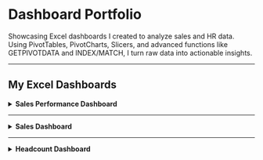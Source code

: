 # Dashboard Portfolio

Showcasing Excel dashboards I created to analyze sales and HR data. Using PivotTables, PivotCharts, Slicers, and advanced functions like GETPIVOTDATA and INDEX/MATCH, I turn raw data into actionable insights.

---

## My Excel Dashboards

<details>
<summary><strong>Sales Performance Dashboard</strong></summary>

### Overview

Analyzes global sales performance across regions, products, and years.

### Dataset

- **Fields:** Country, Product Category, Year, Total Sales, Payment Method
- **Data:** Sample sales dataset (fictional)

### Key Features

- **KPIs:** Total Sales, Top Product, Top Region
- **Slicers:** Year, Country
- **Charts:**
  - Sales by Product Category (Bar Chart)
  - Sales Trend by Year (Line Chart)
  - Sales by Country & Category (Stacked Column Chart)
  - Payment Method Distribution (Pie Chart)

### Insights

- Brazil leads with **$102K** in sales
- Toys are the top product category at **$92K**
- Sales dipped in 2021–2022, rebounded in 2023
- Credit Card and Gift Card payments account for **52%** of transactions

### Tools & Skills

🟦 **Excel:** PivotTables, PivotCharts, Slicers, GETPIVOTDATA, INDEX/MATCH

### Screenshot

![Sales Performance Dashboard Screenshot](./images/sales_performance_dashboard.png)

</details>

---

<details>
<summary><strong>Sales Dashboard</strong></summary>

### Overview

Tracks overall sales performance, order value trends, and year-over-year growth.

### Dataset

- **Fields:** Order Date, Customer Name, Region, Product Quantity, Unit Price, Sales Rep, Notes, Total Sales
- **Data:** Sample sales dataset (fictional)

### Key Features

- **KPIs:** Average Order Value, Total Sales, Number of Orders, Top Selling Product
- **Slicers:** Year, Sales Rep
- **Charts:**
  - Year-over-Year Growth % (Bar Chart)
  - Sales by Region (Bar Chart)
  - Sales by Year (Line Chart)
  - Average Order Value per Year (Clustered Column + Line Chart)
  - Sales by Sales Rep (Bar Chart)

### Insights

- East Region leads with **$870K** in sales
- Daniel King tops Sales Reps at **$981K**
- Sales dipped in 2023, rebounded in 2024
- Printers are the best-selling product at **$761K**

### Tools & Skills

🟦 **Excel:** PivotTables, PivotCharts, Slicers, GETPIVOTDATA, INDEX/MATCH

### Screenshot

![Sales Dashboard Screenshot](./images/sales_dashboard.png)

</details>

---

<details>
<summary><strong>Headcount Dashboard</strong></summary>

### Overview

Presents organizational employee data.

### Dataset

- **Fields:** Employee ID, Department, Name, Job Title, Gender, Age, Salary, Hire Date, Performance Rating
- **Data:** Sample HR dataset (fictional)

### Key Features

- **KPIs:** Total Employees, Average Salary, Average Age
- **Slicers:** Hire Date (Year), Department
- **Charts:**
  - Hiring Trend by Year (Line Chart)
  - Number of Employees by Department (Bar Chart)
  - Average Salary by Department (Bar Chart)
  - Gender Distribution (Pie Chart)

### Insights

- IT department has the highest average salary at **$82K**
- Sales and HR have the most employees at **156** each
- Hiring peaked in 2017 and declined afterward

### Tools & Skills

🟦 **Excel:** PivotTables, PivotCharts, Slicers, GETPIVOTDATA, INDEX/MATCH

### Screenshot

![HR Dashboard Screenshot](./images/headcount_dashboard.png)

</details>
